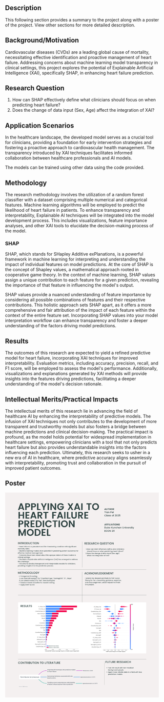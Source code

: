 ## Description
This following section provides a summary to the project along with a poster of the project. View other sections for more detailed description.

## Background/Motivation
Cardiovascular diseases (CVDs) are a leading global cause of mortality, necessitating effective identification and proactive management of heart failure. Addressing concerns about machine learning model transparency in clinical settings, this project explores the potential of Explainable Artificial Intelligence (XAI), specifically SHAP, in enhancing heart failure prediction.

## Research Question
1. How can SHAP effectively define what clinicians should focus on when predicting heart failure?
2. Does the change of data input (Sex, Age) affect the integration of XAI?

## Application Scenarios
In the healthcare landscape, the developed model serves as a crucial tool for clinicians, providing a foundation for early intervention strategies and fostering a proactive approach to cardiovascular health management. The transparency introduced by XAI techniques facilitates informed collaboration between healthcare professionals and AI models.

The models can be trained using other data using the code provided.

## Methodology
The research methodology involves the utilization of a random forest classifier with a dataset comprising multiple numerical and categorical features. Machine learning algorithms will be employed to predict the likelihood of heart failure in patients. To enhance transparency and interpretability, Explainable AI techniques will be integrated into the model development process. This includes visualizations, feature importance analyses, and other XAI tools to elucidate the decision-making process of the model.

### SHAP
SHAP, which stands for SHapley Additive exPlanations, is a powerful framework in machine learning for interpreting and understanding the impact of individual features on model predictions. At the core of SHAP is the concept of Shapley values, a mathematical approach rooted in cooperative game theory. In the context of machine learning, SHAP values assign a unique contribution to each feature for a given prediction, revealing the importance of that feature in influencing the model's output.

SHAP values provide a nuanced understanding of feature importance by considering all possible combinations of features and their respective contributions. This holistic approach sets SHAP apart, as it offers a more comprehensive and fair attribution of the impact of each feature within the context of the entire feature set. Incorporating SHAP values into your model interpretation workflow can enhance transparency and foster a deeper understanding of the factors driving model predictions.

## Results
The outcomes of this research are expected to yield a refined predictive model for heart failure, incorporating XAI techniques for improved interpretability. Evaluation metrics, including accuracy, precision, recall, and F1 score, will be employed to assess the model's performance. Additionally, visualizations and explanations generated by XAI methods will provide insights into the features driving predictions, facilitating a deeper understanding of the model's decision rationale.

## Intellectual Merits/Practical Impacts
The intellectual merits of this research lie in advancing the field of healthcare AI by enhancing the interpretability of predictive models. The infusion of XAI techniques not only contributes to the development of more transparent and trustworthy models but also fosters a bridge between machine predictions and clinical decision-making. The practical impact is profound, as the model holds potential for widespread implementation in healthcare settings, empowering clinicians with a tool that not only predicts heart failure but also provides understandable insights into the factors influencing each prediction. Ultimately, this research seeks to usher in a new era of AI in healthcare, where predictive accuracy aligns seamlessly with interpretability, promoting trust and collaboration in the pursuit of improved patient outcomes.

## Poster
<img src="Poster.png" alt="Poster">

